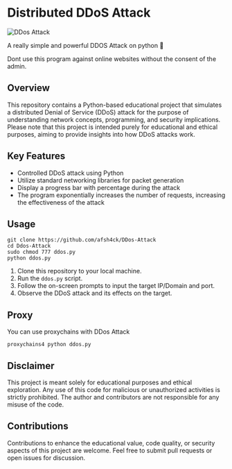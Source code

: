 # Distributed DDoS Attack

![DDos Attack](https://github.com/afsh4ck/DDos-Attack/assets/132138425/f2359b88-5752-449d-98a9-21868162abad)

A really simple and powerful DDOS Attack on python 🚀

Dont use this program against online websites without the consent of the admin.

## Overview

This repository contains a Python-based educational project that simulates a distributed Denial of Service (DDoS) attack for the purpose of understanding network concepts, programming, and security implications. Please note that this project is intended purely for educational and ethical purposes, aiming to provide insights into how DDoS attacks work.

## Key Features

- Controlled DDoS attack using Python
- Utilize standard networking libraries for packet generation
- Display a progress bar with percentage during the attack
- The program exponentially increases the number of requests, increasing the effectiveness of the attack

## Usage

```
git clone https://github.com/afsh4ck/DDos-Attack
cd Ddos-Attack
sudo chmod 777 ddos.py
python ddos.py
```
1. Clone this repository to your local machine.
2. Run the `ddos.py` script.
3. Follow the on-screen prompts to input the target IP/Domain and port.
4. Observe the DDoS attack and its effects on the target.

## Proxy

You can use proxychains with DDos Attack
```
proxychains4 python ddos.py
```

## Disclaimer

This project is meant solely for educational purposes and ethical exploration. Any use of this code for malicious or unauthorized activities is strictly prohibited. The author and contributors are not responsible for any misuse of the code.

## Contributions

Contributions to enhance the educational value, code quality, or security aspects of this project are welcome. Feel free to submit pull requests or open issues for discussion.

